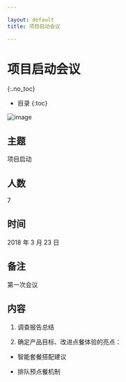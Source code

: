 ```yaml
---

layout: default
title: 项目启动会议

---
```


# 项目启动会议
{:.no_toc}

* 目录
{:toc}

![image](https://raw.githubusercontent.com/OrderingService/Dashboard/gh-pages/imgs/mind_map.png)

## 主题

项目启动

## 人数

7

## 时间

2018 年 3 月 23 日

## 备注

第一次会议

## 内容

1. 调查报告总结

2. 确定产品目标、改进点餐体验的亮点：

 - 智能套餐搭配建议

 - 排队预点餐机制